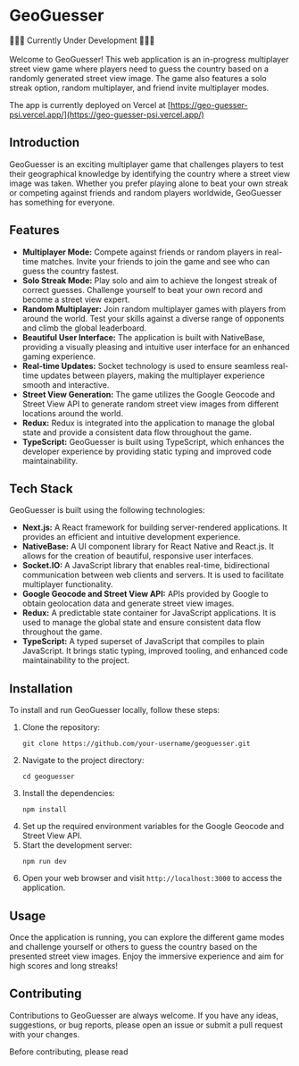 # GeoGuesser
🚧🚧🚧 Currently Under Development 🚧🚧🚧 <br/><br/>
Welcome to GeoGuesser! This web application is an in-progress multiplayer street view game where players need to guess the country based on a randomly generated street view image. The game also features a solo streak option, random multiplayer, and friend invite multiplayer modes.

The app is currently deployed on Vercel at [https://geo-guesser-psi.vercel.app/](https://geo-guesser-psi.vercel.app/)

## Introduction

GeoGuesser is an exciting multiplayer game that challenges players to test their geographical knowledge by identifying the country where a street view image was taken. Whether you prefer playing alone to beat your own streak or competing against friends and random players worldwide, GeoGuesser has something for everyone.

## Features

- **Multiplayer Mode:** Compete against friends or random players in real-time matches. Invite your friends to join the game and see who can guess the country fastest.
- **Solo Streak Mode:** Play solo and aim to achieve the longest streak of correct guesses. Challenge yourself to beat your own record and become a street view expert.
- **Random Multiplayer:** Join random multiplayer games with players from around the world. Test your skills against a diverse range of opponents and climb the global leaderboard.
- **Beautiful User Interface:** The application is built with NativeBase, providing a visually pleasing and intuitive user interface for an enhanced gaming experience.
- **Real-time Updates:** Socket technology is used to ensure seamless real-time updates between players, making the multiplayer experience smooth and interactive.
- **Street View Generation:** The game utilizes the Google Geocode and Street View API to generate random street view images from different locations around the world.
- **Redux:** Redux is integrated into the application to manage the global state and provide a consistent data flow throughout the game.
- **TypeScript:** GeoGuesser is built using TypeScript, which enhances the developer experience by providing static typing and improved code maintainability.

## Tech Stack

GeoGuesser is built using the following technologies:

- **Next.js:** A React framework for building server-rendered applications. It provides an efficient and intuitive development experience.
- **NativeBase:** A UI component library for React Native and React.js. It allows for the creation of beautiful, responsive user interfaces.
- **Socket.IO:** A JavaScript library that enables real-time, bidirectional communication between web clients and servers. It is used to facilitate multiplayer functionality.
- **Google Geocode and Street View API:** APIs provided by Google to obtain geolocation data and generate street view images.
- **Redux:** A predictable state container for JavaScript applications. It is used to manage the global state and ensure consistent data flow throughout the game.
- **TypeScript:** A typed superset of JavaScript that compiles to plain JavaScript. It brings static typing, improved tooling, and enhanced code maintainability to the project.

## Installation

To install and run GeoGuesser locally, follow these steps:

1. Clone the repository: 
   ```
   git clone https://github.com/your-username/geoguesser.git
   ```
2. Navigate to the project directory: 
   ```
   cd geoguesser
   ```
3. Install the dependencies: 
   ```
   npm install
   ```
4. Set up the required environment variables for the Google Geocode and Street View API.
5. Start the development server: 
   ```
   npm run dev
   ```
6. Open your web browser and visit `http://localhost:3000` to access the application.

## Usage

Once the application is running, you can explore the different game modes and challenge yourself or others to guess the country based on the presented street view images. Enjoy the immersive experience and aim for high scores and long streaks!

## Contributing

Contributions to GeoGuesser are always welcome. If you have any ideas, suggestions, or bug reports, please open an issue or submit a pull request with your changes.

Before contributing, please read
